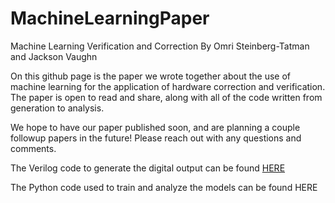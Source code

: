# MachineLearningPaper
Machine Learning Verification and Correction
By Omri Steinberg-Tatman and Jackson Vaughn

On this github page is the paper we wrote together about the use of machine learning for the application of hardware correction and verification.
The paper is open to read and share, along with all of the code written from generation to analysis.

We hope to have our paper published soon, and are planning a couple followup papers in the future! 
Please reach out with any questions and comments.

The Verilog code to generate the digital output can be found [HERE](https://github.com/wzardomri/MachineLearningPaper/tree/main/Python_code)

The Python code used to train and analyze the models can be found HERE
